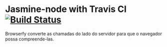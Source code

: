 # Jasmine-node with Travis CI [![Build Status](https://travis-ci.org/WillACosta/jasmine-node.svg?branch=master)](https://travis-ci.org/WillACosta/jasmine-node)

Browserfy converte as chamadas do lado do servidor
para que o navegador possa compreende-las.

